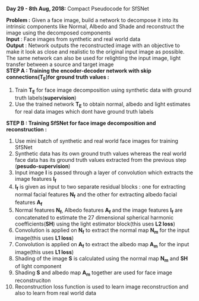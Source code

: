 **Day 29 - 8th Aug, 2018:** Compact Pseudocode for SfSNet  

**Problem :** Given a face image, build a network to decompose it into its intrinsic components like Normal, Albedo and Shade and reconstruct the image using the decomposed components  
**Input** : Face images from synthetic and real world data    
**Output** : Network outputs the reconstructed image with an objective to make it look as close and realistic to the original input image as possible. The same network can also be used for relighting the input image, light transfer between a source and target image    
**STEP A : Training the encoder-decoder network with skip connections(**T<sub>E</sub>**)for ground truth values  :**  
1. Train **T<sub>E</sub>** for face image decomposition using synthetic data with ground truth labels(**supervision**)  
2. Use the trained network **T<sub>E</sub>** to obtain normal, albedo and light estimates for real data images which dont have ground truth labels    

**STEP B : Training SfSNet for face image decomposition and reconstruction :**   
1. Use mini batch of synthetic and real world face images for training SfSNet    
2. Synthetic data has its own ground truth values whereas the real world face data has its ground truth values extracted from the previous step (**pesudo-supervision**)  
3. Input image **I** is passed through a layer of convolution which extracts the image features **I<sub>f</sub>**    
4. **I<sub>f</sub>** is given as input to two separate residual blocks : one for extracting normal facial features  **N<sub>f</sub>** and the other for extracting albedo facial features  **A<sub>f</sub>**    
5.  Normal features **N<sub>f</sub>**, Albedo features **A<sub>f</sub>** and the image features **I<sub>f</sub>** are concatenated to estimate the 27 dimensional spherical harmonic coefficients(**SH**) using the light estimator block(this uses **L2 loss**)  
6.  Convolution is applied on **N<sub>f</sub>** to extract the normal map **N<sub>m</sub>** for the input image(this uses **L1 loss**)  
7.  Convolution is applied on **A<sub>f</sub>** to extract the albedo map **A<sub>m</sub>** for the input image(this uses **L1 loss**)  
8.  Shading of the image **S** is calculated using the normal map **N<sub>m</sub>** and **SH** of light component    
9.  Shading **S** and albedo map **A<sub>m</sub>** together are used for face image reconstruciton    
10.  Reconstruction loss function is used to learn image reconstruction and also to learn from real world data  
